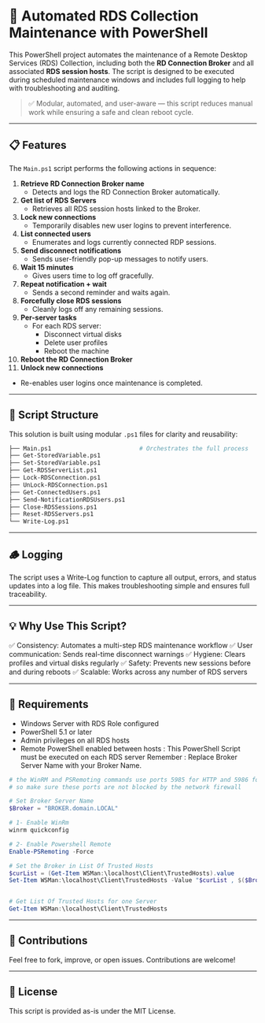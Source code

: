# 🔧 Automated RDS Collection Maintenance with PowerShell

This PowerShell project automates the maintenance of a Remote Desktop Services (RDS) Collection, including both the **RD Connection Broker** and all associated **RDS session hosts**. The script is designed to be executed during scheduled maintenance windows and includes full logging to help with troubleshooting and auditing.

> ✅ Modular, automated, and user-aware — this script reduces manual work while ensuring a safe and clean reboot cycle.

---

## 📋 Features

The `Main.ps1` script performs the following actions in sequence:

1. **Retrieve RD Connection Broker name**
   - Detects and logs the RD Connection Broker automatically.
2. **Get list of RDS Servers**
   - Retrieves all RDS session hosts linked to the Broker.
3. **Lock new connections**
   - Temporarily disables new user logins to prevent interference.
4. **List connected users**
   - Enumerates and logs currently connected RDP sessions.
5. **Send disconnect notifications**
   - Sends user-friendly pop-up messages to notify users.
6. **Wait 15 minutes**
   - Gives users time to log off gracefully.
7. **Repeat notification + wait**
   - Sends a second reminder and waits again.
8. **Forcefully close RDS sessions**
   - Cleanly logs off any remaining sessions.
9. **Per-server tasks**
   - For each RDS server:
     - Disconnect virtual disks
     - Delete user profiles
     - Reboot the machine
10. **Reboot the RD Connection Broker**
11. **Unlock new connections**
   - Re-enables user logins once maintenance is completed.

---

## 🧱 Script Structure

This solution is built using modular `.ps1` files for clarity and reusability:

```bash
├── Main.ps1                         # Orchestrates the full process
├── Get-StoredVariable.ps1
├── Set-StoredVariable.ps1
├── Get-RDSServerList.ps1
├── Lock-RDSConnection.ps1
├── UnLock-RDSConnection.ps1
├── Get-ConnectedUsers.ps1
├── Send-NotificationRDSUsers.ps1
├── Close-RDSSessions.ps1
├── Reset-RDSServers.ps1
└── Write-Log.ps1
```

---

## 🪵 Logging
The script uses a Write-Log function to capture all output, errors, and status updates into a log file. This makes troubleshooting simple and ensures full traceability.

---

## 💡 Why Use This Script?
✅ Consistency: Automates a multi-step RDS maintenance workflow
✅ User communication: Sends real-time disconnect warnings
✅ Hygiene: Clears profiles and virtual disks regularly
✅ Safety: Prevents new sessions before and during reboots
✅ Scalable: Works across any number of RDS servers

---

## 📌 Requirements
- Windows Server with RDS Role configured
- PowerShell 5.1 or later
- Admin privileges on all RDS hosts
- Remote PowerShell enabled between hosts : This PowerShell Script must be executed on each RDS server
Remember : Replace Broker Server Name with your Broker Name.

```PowerShell
# the WinRM and PSRemoting commands use ports 5985 for HTTP and 5986 for HTTPS
# so make sure these ports are not blocked by the network firewall

# Set Broker Server Name
$Broker = "BROKER.domain.LOCAL"

# 1- Enable WinRm
winrm quickconfig

# 2- Enable Powershell Remote
Enable-PSRemoting -Force

# Set the Broker in List Of Trusted Hosts
$curList = (Get-Item WSMan:\localhost\Client\TrustedHosts).value
Set-Item WSMan:\localhost\Client\TrustedHosts -Value "$curList , $($Broker)"


# Get List Of Trusted Hosts for one Server
Get-Item WSMan:\localhost\Client\TrustedHosts
```

---

## 🙌 Contributions
Feel free to fork, improve, or open issues. Contributions are welcome!

---

## 📄 License
This script is provided as-is under the MIT License.
